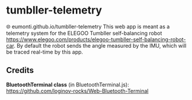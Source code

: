 # tumbller-telemetry
🌐 eumonti.github.io/tumbller-telemetry
This web app is meant as a telemetry system for the ELEGOO Tumbller self-balancing robot https://www.elegoo.com/products/elegoo-tumbller-self-balancing-robot-car.
By default the robot sends the angle measured by the IMU, which will be traced real-time by this app.
## Credits
**BluetoothTerminal class** (in BluetoothTerminal.js): https://github.com/loginov-rocks/Web-Bluetooth-Terminal